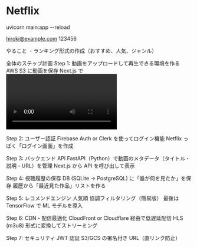 # Netflix

uvicorn main:app --reload

hiroki@example.com
123456

やること
・ランキング形式の作成（おすすめ、人気、ジャンル）

全体のステップ計画
Step 1: 動画をアップロードして再生できる環境を作る
AWS S3 に動画を保存
Next.js で <video> を使い再生
「最低限の Netflix っぽい UI」を実現

Step 2: ユーザー認証
Firebase Auth or Clerk を使ってログイン機能
Netflix っぽく「ログイン画面」を作成

Step 3: バックエンド API
FastAPI（Python）で動画のメタデータ（タイトル・説明・URL）を管理
Next.js から API を呼び出して表示

Step 4: 視聴履歴の保存
DB (SQLite → PostgreSQL) に「誰が何を見たか」を保存
履歴から「最近見た作品」リストを作る

Step 5: レコメンドエンジン
人気順
協調フィルタリング（簡易版）
最後は TensorFlow で ML モデルを導入

Step 6: CDN・配信最適化
CloudFront or Cloudflare 経由で低遅延配信
HLS (m3u8) 形式に変換してストリーミング

Step 7: セキュリティ
JWT 認証
S3/GCS の署名付き URL（直リンク防止）
